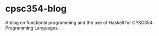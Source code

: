 # cpsc354-blog
A blog on functional programming and the use of Haskell for CPSC354: Programming Languages.
